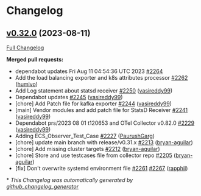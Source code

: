 # Changelog

## [v0.32.0](https://github.com/aws-observability/aws-otel-collector/tree/v0.32.0) (2023-08-11)

[Full Changelog](https://github.com/aws-observability/aws-otel-collector/compare/v0.31.0...v0.32.0)

**Merged pull requests:**

- dependabot updates Fri Aug 11 04:54:36 UTC 2023 [\#2264](https://github.com/aws-observability/aws-otel-collector/pull/2264)
- Add the load balancing exporter and k8s attributes processor [\#2262](https://github.com/aws-observability/aws-otel-collector/pull/2262) ([humivo](https://github.com/humivo))
- Add Log statement about statsd receiver [\#2250](https://github.com/aws-observability/aws-otel-collector/pull/2250) ([vasireddy99](https://github.com/vasireddy99))
- Dependabot updates [\#2245](https://github.com/aws-observability/aws-otel-collector/pull/2245) ([vasireddy99](https://github.com/vasireddy99))
- \[chore\] Add Patch file for kafka exporter [\#2244](https://github.com/aws-observability/aws-otel-collector/pull/2244) ([vasireddy99](https://github.com/vasireddy99))
- \[main\]  Vendor modules and add patch file for StatsD Receiver [\#2241](https://github.com/aws-observability/aws-otel-collector/pull/2241) ([vasireddy99](https://github.com/vasireddy99))
- Dependabot prs/2023 08 01 t120653 and OTel Collector v0.82.0  [\#2229](https://github.com/aws-observability/aws-otel-collector/pull/2229) ([vasireddy99](https://github.com/vasireddy99))
- Adding ECS\_Observer\_Test\_Case [\#2227](https://github.com/aws-observability/aws-otel-collector/pull/2227) ([PaurushGarg](https://github.com/PaurushGarg))
- \[chore\] update main branch with release/v0.31.x [\#2213](https://github.com/aws-observability/aws-otel-collector/pull/2213) ([bryan-aguilar](https://github.com/bryan-aguilar))
- \[chore\] Add missing cluster targets [\#2212](https://github.com/aws-observability/aws-otel-collector/pull/2212) ([bryan-aguilar](https://github.com/bryan-aguilar))
- \[chore\] Store and use testcases file from collector repo [\#2205](https://github.com/aws-observability/aws-otel-collector/pull/2205) ([bryan-aguilar](https://github.com/bryan-aguilar))
- \[fix\] Don't overwrite systemd environment file [\#2261](https://github.com/aws-observability/aws-otel-collector/pull/2261) [\#2267](https://github.com/aws-observability/aws-otel-collector/pull/2267) ([rapphil](https://github.com/rapphil))


\* *This Changelog was automatically generated by [github_changelog_generator](https://github.com/github-changelog-generator/github-changelog-generator)*
